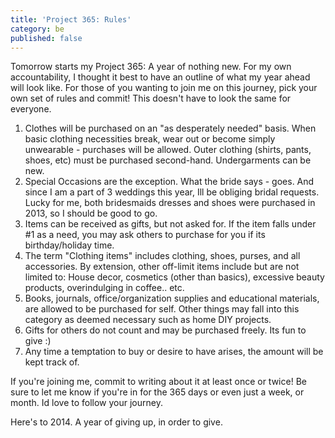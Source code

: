 ```yaml
---
title: 'Project 365: Rules'
category: be
published: false
---
```


Tomorrow starts my Project 365: A year of nothing new. For my own accountability, I thought it best to have an outline of what my year ahead will look like. For those of you wanting to join me on this journey, pick your own set of rules and commit! This doesn't have to look the same for everyone.

1. Clothes will be purchased on an "as desperately needed" basis. When basic clothing necessities break, wear out or become simply unwearable - purchases will be allowed. Outer clothing (shirts, pants, shoes, etc) must be purchased second-hand. Undergarments can be new.
2. Special Occasions are the exception. What the bride says - goes. And since I am a part of 3 weddings this year, Ill be obliging bridal requests. Lucky for me, both bridesmaids dresses and shoes were purchased in 2013, so I should be good to go.
3. Items can be received as gifts, but not asked for. If the item falls under \#1 as a need, you may ask others to purchase for you if its birthday/holiday time.
4. The term "Clothing items" includes clothing, shoes, purses, and all accessories. By extension, other off-limit items include but are not limited to: House decor, cosmetics (other than basics), excessive beauty products, overindulging in coffee.. etc.
5. Books, journals, office/organization supplies and educational materials, are allowed to be purchased for self. Other things may fall into this category as deemed necessary such as home DIY projects.
6. Gifts for others do not count and may be purchased freely. Its fun to give :)
7. Any time a temptation to buy or desire to have arises, the amount will be kept track of.

If you're joining me, commit to writing about it at least once or twice! Be sure to let me know if you're in for the 365 days or even just a week, or month. Id love to follow your journey.

Here's to 2014. A year of giving up, in order to give.

